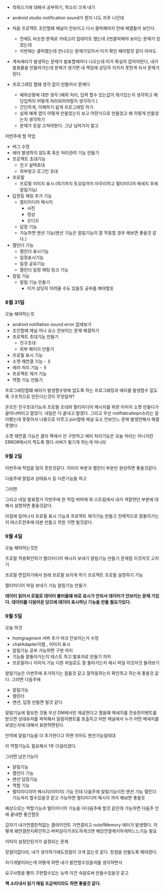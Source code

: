 - 띄워스기에 대해서 공부하기, 목소리 크게 내기
- android studio notification sound가 뭔지 나도 자주 나던데
- 처음 프로젝트 조인할떄 체널이 안보이고 다시 클릭해야지 안에 배열들이 보인다.
	- 전에도 비슷한 문제로 카테고리 업데이트 했는데 2번클릭해야 보이는 문제가 있었는데
	- 이번에는 클릭했는데 안나오는 문제가있어서 이거 확인 해야할것 같다 아마도 
- 계속에러가 발생하는 문제가 발표할때마다 나오는데 이거 확실히 잡아야한다, 내가 발표물을 만들어가는데 문제가 생기면 내 책임에 상당히 지키지 못한게 되서 문제가된다.

- 프로그래밍 할떄 생각 없이 만들어서 문제다
	- 예외상황에 대한 생각 (예외 처리, 입력 할수 있는값이 뭐가있는지 생각하고 해당입력이 어떻게 처리되어야할지 생각하기 )
	- 간단하게, 이해하기 쉽게 프로그래밍 하기
	- 실제 예제 앱이 어떻게 만들었는지 보고 어떤식으로 만들었고 왜 이렇게 만들었는지 생각하기
	- 문제가 된걸 고쳐야한다. 그냥 넘어가지 말고

이번주에 할 작업
- 버그 수정
- 에러 발생하지 않도록 혹은 처리관려 기능 만들기
- 프로젝트 초대기능
	- 친구 설택초대
	- 외부링크 로그인 초대
- 프로필
	- 프로필 이미지 표시 (여기까지 토요일까지 마무리하고 멀티미디어 메세지 후에 알림기능)
- 답장등 체팅 추가 기능
	- 멀티미디어 메시지
		- 사진
		- 영상
		- 오디오
	- 답장 기능
	- 가능하면 맨션 기능(맨션 기능은 알림기능이 잘 작동할 경우 해보면 좋을것 같다.)
- 캘린더 기능
	- 캘린더 표시기능
	- 일정표시기능
	- 일정 공유기능
	- 캘린더 일정 채팅 링크 기능
- 알림 기능
	- 알림 기능 만들기
		- 이거 상당히 어려울 수도 있을듯 공부좀 해야할듯

### 8월 31일
오늘 해야하는것
- android notifiation  sound error 없에보기
- 조인할떄 체널 이나 요소 안보이는 문제 해결하기
- 프로젝트 초대기능 만들기
	- 친구초대
	- 외부 페이지 만들기
- 프로필 표시 기능
- 소캣 재연결 기능 - ㅐ
- 에러 처리 기능 - ㅐ
- 프로젝트 제거 기능
- 역할 기능 만들기


프로그래밍할떄 에러가 발생할수밖에 없도록 하는 프로그래밍과 
에러를 발생할수 없도록 구조적으로 만든다는것이 무엇일까?

온르은 친구초대기능과
프로필 초대와 멀티미디어 메시지를 위한 이미지 소켓 만들다가 끝이나버리고 말았다.
내일은 다 끝내고 말겠다.
그리고 우선 notifiatcatiopn소리는 알아봤는데 못찾아서 나중으로 미루고
join할때 체널 요소 안보인느 문제 발생안해서 해결 못했다.

소캣 재연결 기능은 클라 쪽에서 만 구현하고
에러 처리기능은 오늘 처리는 아니지만 ERROR메시지 찍도록 했다 서버가 튕기게 하는게 아니라

### 9월 2일
이번주에 작업을 많이 못한것같다.
이미지 부분과
캘린더 부분만 완성하면 좋을것같다.


다음주에 알림과 상태표시 등 다른기능들 하고

그러면 


그리고 네일 발표할거
이번주에 한 작업 버퍼에 와 스트림에서 내가 색깔련던 부분에 대해서 설명하면 좋을것같다.

아침에 일어나서
프로필 표시 기능과 
프로젝트 제거기능 만들고
전체적으로 잘돌아가는지 테스트한후에
대본 만들고 학원 가면 될것같다.

### 9월 4일
오늘 해야하는것은

프로필 적용확인하기
멀티미디어 메시지 보네기
알림기능 만들기
문제점 이것저것 고치기


프로필 편집하기에서 원레 프로필 보이게 하기
프로젝트 프로필 설정하기 기능

멀티미디어 파일 보네기 기능
알림기능 만들기

**데이터 읽어서 로컬로 데이터 불러올떄 바로 표시가 안되서 데이터가 안보이는 문제 가있다.
데이터를 다읽어온 당므에 데이터 표시하닌 기능을 만들 필요가있다.**

### 9월 5일
오늘 하것
- homgragment 서버 추가 마크 안보이는거 수정
- chatAdapter이름 , 이미지 표시
- 알림기능 공부 가능하면 구현 까지
- 기능들 잘돌아가는지 테스트 하고 발표자료 만들기 까지
- 프로필이나 이미지 기능 다른 파일로도 잘 돌아가는지 예시 파일 이것저것 돌려보기

알람기능은 이번주에 추가하기는 힘들것 같고 잘작동하는지 확인하고 하는게 좋을것 같다.
그러면 다음주에
- 알림기능
- 캘린더
- 맨션, 답장 
만들면 될것 같다.


알람기능에 필요한 것들
우선 DM에서만 제공한다고 했을떄
메세지를 전송한이벤트를 받으면
상대유저를 파악해서
알람이벤트를 호출하고
어떤 체널에서 누가  어떤 메세지를 보넸는지에 대해서 표현하면된다.

만약에 알람기능을 더 추가한다고 하면
아마도 멘션기능일테대

아 역할기능도 필요해서 1주 더걸리겠다.

그러면 남은기능이
- 알림기능
- 캘린더 기능
- 맨션 답장기능
- 역할 기능
- 멀티미디이어 메시지(이미지) 기능
인데
다음주에 알림기능이란 맨션 기능 캘린더 기능까지 할수있을것 같고
가능하면 멀티미디어 메시지 까지 해보면 좋을듯

예상으로는 
역할기능과 멀티미디어 기능을 다다음주에 할것 같은데 가능하면 다음주 안에 끝네면 좋긴할듯

갑자기 내가연결한적없는 클라이언트 가연결되고 outofMemory 에러가 발생했다.
어떻게 왜연결한지확인하고
버퍼길이가과도하게크면 해당연결제거하게하느느기능 필요

이미지 설정안된거가 설정되는 문제

장점이없다라, 내가 생각하기에도장점이 크게 없는것 같다.
장점을 만들도록 해야겠다.

자기개발이라는게 어떻게 하면 내가 발전할수있을까를 생각하면서 

요구사항을 빨리 구현할수있는 능력 이건 숙달로써 만들수있을것 같고

**책 소리내서 읽기 매일 조금씩이라도 하면 좋을것 같다.**

